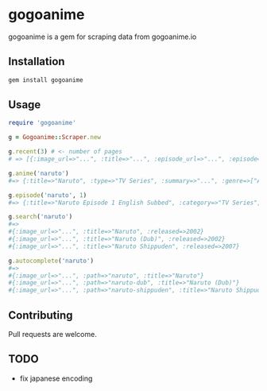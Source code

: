 # gogoanime

gogoanime is a gem for scraping data from gogoanime.io

## Installation


```bash
gem install gogoanime
```

## Usage

```ruby
require 'gogoanime'

g = Gogoanime::Scraper.new

g.recent(3) # <- number of pages
# => [{:image_url=>"...", :title=>"...", :episode_url=>"...", :episode=>1, :anime_path=>"..."}, ...]

g.anime('naruto')
#=> {:title=>"Naruto", :type=>"TV Series", :summary=>"...", :genre=>["Action", "Comedy", "Martial Arts", "Shounen", "Super Power"], :released=>2002, :status=>"Completed", :other_names=>["ナルト"], :image_url=>"...", :episodes=>"220"}

g.episode('naruto', 1)
#=> {:title=>"Naruto Episode 1 English Subbed", :category=>"TV Series", :info=>"Naruto", :number=>1, :sources=>[...]}

g.search('naruto')
#=>
#{:image_url=>"...", :title=>"Naruto", :released=>2002}
#{:image_url=>"...", :title=>"Naruto (Dub)", :released=>2002}
#{:image_url=>"...", :title=>"Naruto Shippuden", :released=>2007}

g.autocomplete('naruto')
#=>
#{:image_url=>"...", :path=>"naruto", :title=>"Naruto"}
#{:image_url=>"...", :path=>"naruto-dub", :title=>"Naruto (Dub)"}
#{:image_url=>"...", :path=>"naruto-shippuden", :title=>"Naruto Shippuden"}
```

## Contributing
Pull requests are welcome.

## TODO
* fix japanese encoding